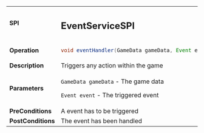 <table>
<tbody>
<tr>
<td><strong>SPI</strong></td>
<td><h2>EventServiceSPI</h2></td>
</tr>
<tr>
<td><Strong>Operation</strong></td>
    <td>

```java
void eventHandler(GameData gameData, Event event)
```
</td>
</tr>
<tr>
<td><Strong>Description</strong></td>
<td>Triggers any action within the game</td>
</tr>
<tr>
<td><Strong>Parameters</strong></td>
<td>

`GameData gameData` - The game data

`Event event` - The triggered event
</td>
</tr>
<tr>
<td><Strong>PreConditions</strong></td>
<td>A event has to be triggered

</td>
</tr>
<tr>
<td><Strong>PostConditions</strong></td>
<td>The event has been handled

</td>
</tr>
</tbody>
</table>






